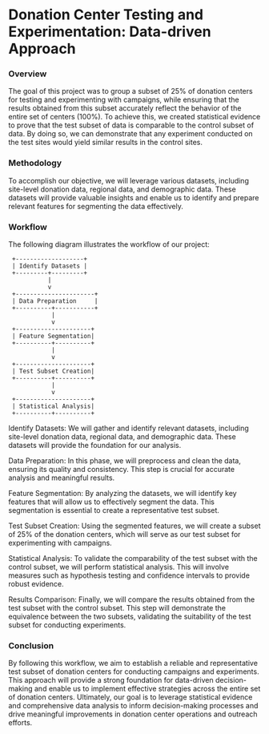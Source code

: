 # Donation Center Testing and Experimentation: Data-driven Approach

### Overview
The goal of this project was to group a subset of 25% of donation centers for testing and experimenting with campaigns, while ensuring that the results obtained from this subset accurately reflect the behavior of the entire set of centers (100%). To achieve this, we created statistical evidence to prove that the test subset of data is comparable to the control subset of data. By doing so, we can demonstrate that any experiment conducted on the test sites would yield similar results in the control sites.

### Methodology
To accomplish our objective, we will leverage various datasets, including site-level donation data, regional data, and demographic data. These datasets will provide valuable insights and enable us to identify and prepare relevant features for segmenting the data effectively.

### Workflow
The following diagram illustrates the workflow of our project:

     +-------------------+
     | Identify Datasets |
     +---------+---------+
               |
               v
     +----------------------+
     | Data Preparation     |
     +----------+-----------+
                |
                v
     +---------------------+
     | Feature Segmentation|
     +----------+----------+
                |
                v
     +---------------------+
     | Test Subset Creation|
     +----------+----------+
                |
                v
     +---------------------+
     | Statistical Analysis|
     +----------+----------+

Identify Datasets: We will gather and identify relevant datasets, including site-level donation data, regional data, and demographic data. These datasets will provide the foundation for our analysis.

Data Preparation: In this phase, we will preprocess and clean the data, ensuring its quality and consistency. This step is crucial for accurate analysis and meaningful results.

Feature Segmentation: By analyzing the datasets, we will identify key features that will allow us to effectively segment the data. This segmentation is essential to create a representative test subset.

Test Subset Creation: Using the segmented features, we will create a subset of 25% of the donation centers, which will serve as our test subset for experimenting with campaigns.

Statistical Analysis: To validate the comparability of the test subset with the control subset, we will perform statistical analysis. This will involve measures such as hypothesis testing and confidence intervals to provide robust evidence.

Results Comparison: Finally, we will compare the results obtained from the test subset with the control subset. This step will demonstrate the equivalence between the two subsets, validating the suitability of the test subset for conducting experiments.

### Conclusion
By following this workflow, we aim to establish a reliable and representative test subset of donation centers for conducting campaigns and experiments. This approach will provide a strong foundation for data-driven decision-making and enable us to implement effective strategies across the entire set of donation centers. Ultimately, our goal is to leverage statistical evidence and comprehensive data analysis to inform decision-making processes and drive meaningful improvements in donation center operations and outreach efforts.
